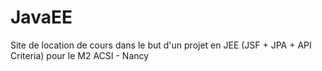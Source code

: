 # JavaEE
Site de location de cours dans le but d'un projet en JEE (JSF + JPA + API Criteria) pour le M2 ACSI - Nancy
